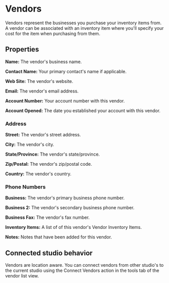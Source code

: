 # Vendors

Vendors represent the businesses you purchase your inventory items from. A vendor can be associated with an inventory item where you'll specify your cost for the item when purchasing from them.

## Properties

**Name:** The vendor's business name.

**Contact Name:** Your primary contact's name if applicable.

**Web Site:** The vendor's website.

**Email:** The vendor's email address.

**Account Number:** Your account number with this vendor.

**Account Opened:** The date you established your account with this vendor.

### Address

**Street:** The vendor's street address.

**City:** The vendor's city.

**State/Province:** The vendor's state/province.

**Zip/Postal:** The vendor's zip/postal code.

**Country:** The vendor's country.

### Phone Numbers

**Business:** The vendor's primary business phone number.

**Business 2:** The vendor's secondary business phone number.

**Business Fax:** The vendor's fax number.

**Inventory Items:** A list of of this vendor's Vendor Inventory Items.

**Notes:** Notes that have been added for this vendor.

## Connected studio behavior

Vendors are location aware. You can connect vendors from other studio's to the current studio using the Connect Vendors action in the tools tab of the vendor list view.